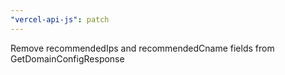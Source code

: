 ```yaml
---
"vercel-api-js": patch
---
```


Remove recommendedIps and recommendedCname fields from GetDomainConfigResponse